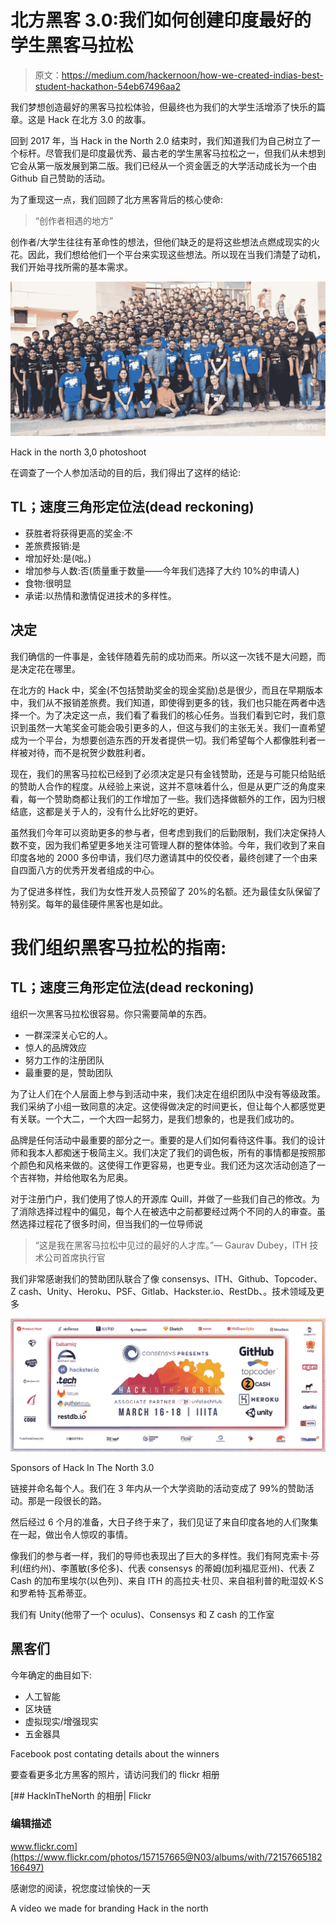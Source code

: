 # 北方黑客 3.0:我们如何创建印度最好的学生黑客马拉松

> 原文：<https://medium.com/hackernoon/how-we-created-indias-best-student-hackathon-54eb67496aa2>

我们梦想创造最好的黑客马拉松体验，但最终也为我们的大学生活增添了快乐的篇章。这是 Hack 在北方 3.0 的故事。

回到 2017 年，当 Hack in the North 2.0 结束时，我们知道我们为自己树立了一个标杆。尽管我们是印度最优秀、最古老的学生黑客马拉松之一，但我们从未想到它会从第一版发展到第二版。我们已经从一个资金匮乏的大学活动成长为一个由 Github 自己赞助的活动。

为了重现这一点，我们回顾了北方黑客背后的核心使命:

> “创作者相遇的地方”

创作者/大学生往往有革命性的想法，但他们缺乏的是将这些想法点燃成现实的火花。因此，我们想给他们一个平台来实现这些想法。所以现在当我们清楚了动机，我们开始寻找所需的基本需求。

![](img/c8b0fd2ea434fbc0a47fb71a2291bf49.png)

Hack in the north 3,0 photoshoot

在调查了一个人参加活动的目的后，我们得出了这样的结论:

## TL；速度三角形定位法(dead reckoning)

*   获胜者将获得更高的奖金:不
*   差旅费报销:是
*   增加好处:是(咄。)
*   增加参与人数:否(质量重于数量——今年我们选择了大约 10%的申请人)
*   食物:很明显
*   承诺:以热情和激情促进技术的多样性。

## 决定

我们确信的一件事是，金钱伴随着先前的成功而来。所以这一次钱不是大问题，而是决定花在哪里。

在北方的 Hack 中，奖金(不包括赞助奖金的现金奖励)总是很少，而且在早期版本中，我们从不报销差旅费。我们知道，即使得到更多的钱，我们也只能在两者中选择一个。为了决定这一点，我们看了看我们的核心任务。当我们看到它时，我们意识到虽然一大笔奖金可能会吸引更多的人，但这与我们的主张无关。我们一直希望成为一个平台，为想要创造东西的开发者提供一切。我们希望每个人都像胜利者一样被对待，而不是祝贺少数胜利者。

现在，我们的黑客马拉松已经到了必须决定是只有金钱赞助，还是与可能只给贴纸的赞助人合作的程度。从经验上来说，这并不意味着什么，但是从更广泛的角度来看，每一个赞助商都让我们的工作增加了一些。我们选择做额外的工作，因为归根结底，这都是关于人的，没有什么比好吃的更好。

虽然我们今年可以资助更多的参与者，但考虑到我们的后勤限制，我们决定保持人数不变，因为我们希望更多地关注可管理人群的整体体验。今年，我们收到了来自印度各地的 2000 多份申请，我们尽力邀请其中的佼佼者，最终创建了一个由来自四面八方的优秀开发者组成的中心。

为了促进多样性，我们为女性开发人员预留了 20%的名额。还为最佳女队保留了特别奖。每年的最佳硬件黑客也是如此。

# 我们组织黑客马拉松的指南:

## TL；速度三角形定位法(dead reckoning)

组织一次黑客马拉松很容易。你只需要简单的东西。

*   一群深深关心它的人。
*   惊人的品牌效应
*   努力工作的注册团队
*   最重要的是，赞助团队

为了让人们在个人层面上参与到活动中来，我们决定在组织团队中没有等级政策。我们采纳了小组一致同意的决定。这使得做决定的时间更长，但让每个人都感觉更有关联。一个大二，一个大四一起努力，是我们想象的，也是我们成功的。

品牌是任何活动中最重要的部分之一。重要的是人们如何看待这件事。我们的设计师和我本人都痴迷于极简主义。我们决定了我们的调色板，所有的事情都是按照那个颜色和风格来做的。这使得工作更容易，也更专业。我们还为这次活动创造了一个吉祥物，并给他取名为尼奥。

对于注册门户，我们使用了惊人的开源库 Quill，并做了一些我们自己的修改。为了消除选择过程中的偏见，每个人在被选中之前都要经过两个不同的人的审查。虽然选择过程花了很多时间，但当我们的一位导师说

> “这是我在黑客马拉松中见过的最好的人才库。”— Gaurav Dubey，ITH 技术公司首席执行官

我们非常感谢我们的赞助团队联合了像 consensys、ITH、Github、Topcoder、Z cash、Unity、Heroku、PSF、Gitlab、Hackster.io、RestDb、。技术领域及更多

![](img/04fd6a56065716456b7a9c8a386c01ea.png)

Sponsors of Hack In The North 3.0

链接并命名每个人。我们在 3 年内从一个大学资助的活动变成了 99%的赞助活动。那是一段很长的路。

然后经过 6 个月的准备，大日子终于来了，我们见证了来自印度各地的人们聚集在一起，做出令人惊叹的事情。

像我们的参与者一样，我们的导师也表现出了巨大的多样性。我们有阿克索卡·芬利(纽约州)、李蕙敏(多伦多)、代表 consensys 的蒂姆(加利福尼亚州)、代表 Z Cash 的加布里埃尔(以色列)、来自 ITH 的高拉夫·杜贝、来自祖利普的毗湿奴·K·S 和罗希特·瓦希蒂亚。

我们有 Unity(他带了一个 oculus)、Consensys 和 Z cash 的工作室

## 黑客们

今年确定的曲目如下:

*   人工智能
*   区块链
*   虚拟现实/增强现实
*   五金器具

Facebook post contating details about the winners

要查看更多北方黑客的照片，请访问我们的 flickr 相册

 [## HackInTheNorth 的相册| Flickr

### 编辑描述

www.flickr.com](https://www.flickr.com/photos/157157665@N03/albums/with/72157665182166497) 

感谢您的阅读，祝您度过愉快的一天

A video we made for branding Hack in the north